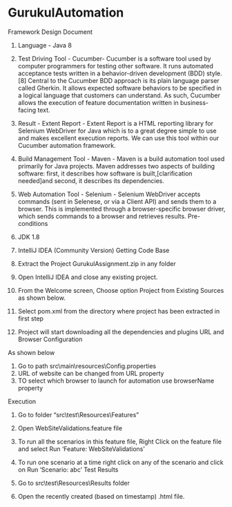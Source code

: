 # GurukulAutomation

Framework Design Document
1.	Language - Java 8
2.	Test Driving Tool - Cucumber- Cucumber is a software tool used by computer programmers for testing other software. It runs automated acceptance tests written in a behavior-driven development (BDD) style.[8] Central to the Cucumber BDD approach is its plain language parser called Gherkin. It allows expected software behaviors to be specified in a logical language that customers can understand. As such, Cucumber allows the execution of feature documentation written in business-facing text.
3.	Result - Extent Report - Extent Report is a HTML reporting library for Selenium WebDriver for Java which is to a great degree simple to use and makes excellent execution reports. We can use this tool within our Cucumber automation framework. 
4.	Build Management Tool - Maven - Maven is a build automation tool used primarily for Java projects. Maven addresses two aspects of building software: first, it describes how software is built,[clarification needed]and second, it describes its dependencies.
5.	Web Automation Tool - Selenium - Selenium WebDriver accepts commands (sent in Selenese, or via a Client API) and sends them to a browser. This is implemented through a browser-specific browser driver, which sends commands to a browser and retrieves results.
Pre- conditions
1.	JDK 1.8
2.	IntelliJ IDEA (Community Version)
Getting Code Base
1.	Extract the Project GurukulAssignment.zip in any folder
2.	Open IntelliJ IDEA and close any existing project.
3.	From the Welcome screen, Choose option Project from Existing Sources as shown below.
 
4.	Select pom.xml from the directory where project has been extracted in first step
 
5.	Project will start downloading all the dependencies and plugins
URL and Browser Configuration

As shown below
1.	Go to path src\main\resources\Config.properties
2.	URL of website can be changed from URL property
3.	TO select which browser to launch for automation use browserName property
 

Execution

1.	Go to folder “src\test\Resources\Features”
2.	Open WebSiteValidations.feature file
3.	To run all the scenarios in this feature file, Right Click on the feature file and select Run ‘Feature: WebSiteValidations’
4.	To run one scenario at a time right click on any of the scenario and click on Run ‘Scenario: abc’
Test Results

1.	Go to src\test\Resources\Results folder
2.	Open the recently created (based on timestamp) .html file.

 


